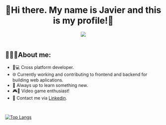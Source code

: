 

<div align="center">
<h1 align="center">👋Hi there. My name is Javier and this is my profile!👋</h1>
<img src="https://i.imgur.com/olN5Cee.png">
</div>
<br>
<h2>👨🏻‍💻About me:</h2>
<ul>
  <li>📱💻 Cross platform developer.</li>
  <li>🌐 Currently working and contributing to frontend and backend for building web aplications.</li>
  <li>💭 Always up to learn something new.</li>
  <li>🎮👾 Video game enthusiast!</li>
  <li>💼 Contact me via <a href="https://www.linkedin.com/in/javiertomeroldan/">Linkedin</a>.</li>
</ul>

<br>

[![Top Langs](https://github-readme-stats.vercel.app/api/top-langs/?username=javimorrys98&layout=compact&langs_count=8&theme=dark)](https://github.com/javimorrys98/github-readme-stats)


